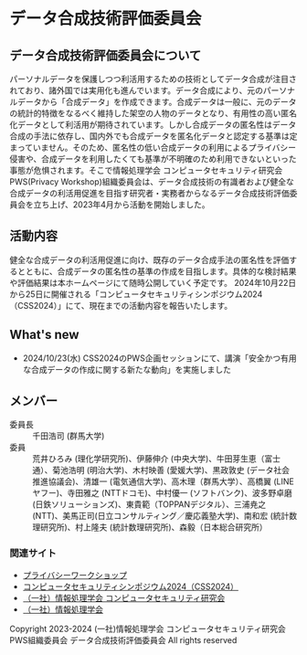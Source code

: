 # データ合成技術評価委員会

## データ合成技術評価委員会について
パーソナルデータを保護しつつ利活用するための技術としてデータ合成が注目されており、諸外国では実用化も進んでいます。データ合成により、元のパーソナルデータから「合成データ」を作成できます。合成データは一般に、元のデータの統計的特徴をなるべく維持した架空の人物のデータとなり、有用性の高い匿名化データとして利活用が期待されています。しかし合成データの匿名性はデータ合成の手法に依存し、国内外でも合成データを匿名化データと認定する基準は定まっていません。そのため、匿名性の低い合成データの利用によるプライバシー侵害や、合成データを利用したくても基準が不明確のため利用できないといった事態が危惧されます。そこで情報処理学会 コンピュータセキュリティ研究会 PWS(Privacy Workshop)組織委員会は、データ合成技術の有識者および健全な合成データの利活用促進を目指す研究者・実務者からなるデータ合成技術評価委員会を立ち上げ、2023年4月から活動を開始しました。

## 活動内容
健全な合成データの利活用促進に向け、既存のデータ合成手法の匿名性を評価するとともに、合成データの匿名性の基準の作成を目指します。具体的な検討結果や評価結果は本ホームページにて随時公開していく予定です。
2024年10月22日から25日に開催される「コンピュータセキュリティシンポジウム2024（CSS2024）」にて、現在までの活動内容を報告いたします。

## What's new
- 2024/10/23(水) CSS2024のPWS企画セッションにて、講演「安全かつ有用な合成データの作成に関する新たな動向」を実施しました

## メンバー 
<dl>
 <dt>委員長</dt>
  <dd>千田浩司 (群馬大学)</dd>
 <dt>委員</dt>
  <dd>
   荒井ひろみ (理化学研究所)、伊藤伸介 (中央大学)、牛田芽生恵（富士通）、菊池浩明 (明治大学)、木村映善 (愛媛大学)、黒政敦史 (データ社会推進協議会)、清雄一 (電気通信大学)、高木理（群馬大学）、高橋翼 (LINEヤフー)、寺田雅之 (NTTドコモ)、中村優一 (ソフトバンク)、波多野卓磨 (日鉄ソリューションズ)、東貴範（TOPPANデジタル）、三浦尭之 (NTT)、美馬正司(日立コンサルティング／慶応義塾大学)、南和宏 (統計数理研究所)、村上隆夫 (統計数理研究所)、森毅（日本総合研究所）　
  </dd>
</dl>

### 関連サイト
- [プライバシーワークショップ](https://www.iwsec.org/pws/)
- [コンピュータセキュリティシンポジウム2024（CSS2024）](https://www.iwsec.org/css/2024/)
- [（一社）情報処理学会 コンピュータセキュリティ研究会](https://www.iwsec.org/csec/)
- [（一社）情報処理学会](https://www.ipsj.or.jp/)


<div id="footer">
 <p id="copyright">Copyright 2023-2024 (一社)情報処理学会 コンピュータセキュリティ研究会 PWS組織委員会 データ合成技術評価委員会 All rights reserved</p>
</div>
